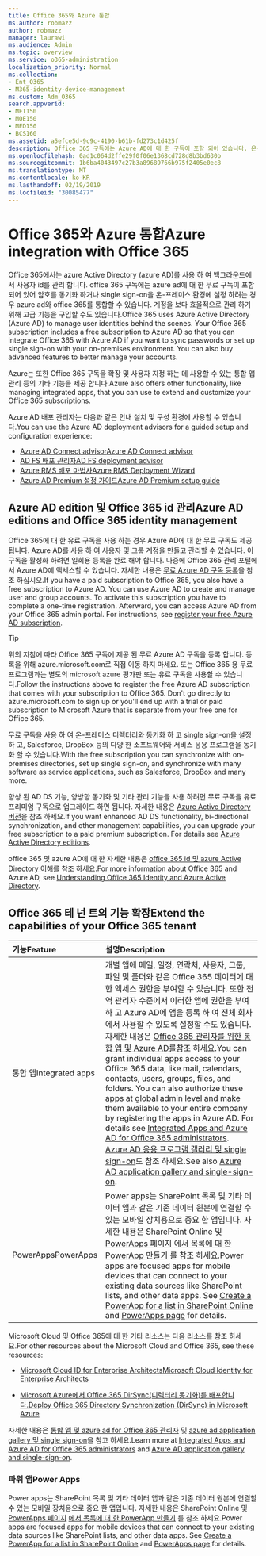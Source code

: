 ```yaml
---
title: Office 365와 Azure 통합
ms.author: robmazz
author: robmazz
manager: laurawi
ms.audience: Admin
ms.topic: overview
ms.service: o365-administration
localization_priority: Normal
ms.collection:
- Ent_O365
- M365-identity-device-management
ms.custom: Adm_O365
search.appverid:
- MET150
- MOE150
- MED150
- BCS160
ms.assetid: a5efce5d-9c9c-4190-b61b-fd273c1d425f
description: Office 365 구독에는 Azure AD에 대 한 구독이 포함 되어 있습니다. 온-프레미스 환경에 대 한 암호 동기화 또는 single sign-on을 사용 하려면 Office 365와 Azure AD를 통합 합니다.
ms.openlocfilehash: 0ad1c064d2ffe29f0f06e1368cd728d8b3bd630b
ms.sourcegitcommit: 1b6ba4043497c27b3a89689766b975f2405e0ec8
ms.translationtype: MT
ms.contentlocale: ko-KR
ms.lasthandoff: 02/19/2019
ms.locfileid: "30085477"
---
```

# <a name="azure-integration-with-office-365"></a><span data-ttu-id="d4f71-104">Office 365와 Azure 통합</span><span class="sxs-lookup"><span data-stu-id="d4f71-104">Azure integration with Office 365</span></span>

<span data-ttu-id="d4f71-p102">Office 365에서는 azure Active Directory (azure AD)를 사용 하 여 백그라운드에서 사용자 id를 관리 합니다. office 365 구독에는 azure ad에 대 한 무료 구독이 포함 되어 있어 암호를 동기화 하거나 single sign-on을 온-프레미스 환경에 설정 하려는 경우 azure ad와 office 365를 통합할 수 있습니다. 계정을 보다 효율적으로 관리 하기 위해 고급 기능을 구입할 수도 있습니다.</span><span class="sxs-lookup"><span data-stu-id="d4f71-p102">Office 365 uses Azure Active Directory (Azure AD) to manage user identities behind the scenes. Your Office 365 subscription includes a free subscription to Azure AD so that you can integrate Office 365 with Azure AD if you want to sync passwords or set up single sign-on with your on-premises environment. You can also buy advanced features to better manage your accounts.</span></span>
  
<span data-ttu-id="d4f71-108">Azure는 또한 Office 365 구독을 확장 및 사용자 지정 하는 데 사용할 수 있는 통합 앱 관리 등의 기타 기능을 제공 합니다.</span><span class="sxs-lookup"><span data-stu-id="d4f71-108">Azure also offers other functionality, like managing integrated apps, that you can use to extend and customize your Office 365 subscriptions.</span></span>
  
<span data-ttu-id="d4f71-109">Azure AD 배포 관리자는 다음과 같은 안내 설치 및 구성 환경에 사용할 수 있습니다.</span><span class="sxs-lookup"><span data-stu-id="d4f71-109">You can use the Azure AD deployment advisors for a guided setup and configuration experience:</span></span>
 - [<span data-ttu-id="d4f71-110">Azure AD Connect advisor</span><span class="sxs-lookup"><span data-stu-id="d4f71-110">Azure AD Connect advisor</span></span>](https://aka.ms/aadconnectpwsync)
 - [<span data-ttu-id="d4f71-111">AD FS 배포 관리자</span><span class="sxs-lookup"><span data-stu-id="d4f71-111">AD FS deployment advisor</span></span>](https://aka.ms/adfsguidance)
 - [<span data-ttu-id="d4f71-112">Azure RMS 배포 마법사</span><span class="sxs-lookup"><span data-stu-id="d4f71-112">Azure RMS Deployment Wizard</span></span>](https://aka.ms/azuremsguidance)
 - [<span data-ttu-id="d4f71-113">Azure AD Premium 설정 가이드</span><span class="sxs-lookup"><span data-stu-id="d4f71-113">Azure AD Premium setup guide</span></span>](https://aka.ms/aadpguidance)
  
## <a name="azure-ad-editions-and-office-365-identity-management"></a><span data-ttu-id="d4f71-114">Azure AD edition 및 Office 365 id 관리</span><span class="sxs-lookup"><span data-stu-id="d4f71-114">Azure AD editions and Office 365 identity management</span></span>

<span data-ttu-id="d4f71-p103">Office 365에 대 한 유료 구독을 사용 하는 경우 Azure AD에 대 한 무료 구독도 제공 됩니다. Azure AD를 사용 하 여 사용자 및 그룹 계정을 만들고 관리할 수 있습니다. 이 구독을 활성화 하려면 일회용 등록을 완료 해야 합니다. 나중에 Office 365 관리 포털에서 Azure AD에 액세스할 수 있습니다. 자세한 내용은 [무료 Azure AD 구독 등록](https://go.microsoft.com/fwlink/p/?LinkId=617127)을 참조 하십시오.</span><span class="sxs-lookup"><span data-stu-id="d4f71-p103">If you have a paid subscription to Office 365, you also have a free subscription to Azure AD. You can use Azure AD to create and manage user and group accounts. To activate this subscription you have to complete a one-time registration. Afterward, you can access Azure AD from your Office 365 admin portal. For instructions, see [register your free Azure AD subscription](https://go.microsoft.com/fwlink/p/?LinkId=617127).</span></span> 
  
> [!TIP]
> <span data-ttu-id="d4f71-p104">위의 지침에 따라 Office 365 구독에 제공 된 무료 Azure AD 구독을 등록 합니다. 등록을 위해 azure.microsoft.com로 직접 이동 하지 마세요. 또는 Office 365 용 무료 프로그램과는 별도의 microsoft azure 평가판 또는 유료 구독을 사용할 수 있습니다.</span><span class="sxs-lookup"><span data-stu-id="d4f71-p104">Follow the instructions above to register the free Azure AD subscription that comes with your subscription to Office 365. Don't go directly to azure.microsoft.com to sign up or you'll end up with a trial or paid subscription to Microsoft Azure that is separate from your free one for Office 365.</span></span> 
  
<span data-ttu-id="d4f71-122">무료 구독을 사용 하 여 온-프레미스 디렉터리와 동기화 하 고 single sign-on을 설정 하 고, Salesforce, DropBox 등의 다양 한 소프트웨어와 서비스 응용 프로그램을 동기화 할 수 있습니다.</span><span class="sxs-lookup"><span data-stu-id="d4f71-122">With the free subscription you can synchronize with on-premises directories, set up single sign-on, and synchronize with many software as service applications, such as Salesforce, DropBox and many more.</span></span>
  
<span data-ttu-id="d4f71-p105">향상 된 AD DS 기능, 양방향 동기화 및 기타 관리 기능을 사용 하려면 무료 구독을 유료 프리미엄 구독으로 업그레이드 하면 됩니다. 자세한 내용은 [Azure Active Directory 버전](https://docs.microsoft.com/azure/active-directory/fundamentals/active-directory-whatis)을 참조 하세요.</span><span class="sxs-lookup"><span data-stu-id="d4f71-p105">If you want enhanced AD DS functionality, bi-directional synchronization, and other management capabilities, you can upgrade your free subscription to a paid premium subscription. For details see [Azure Active Directory editions](https://docs.microsoft.com/azure/active-directory/fundamentals/active-directory-whatis).</span></span>
  
<span data-ttu-id="d4f71-125">office 365 및 azure AD에 대 한 자세한 내용은 [office 365 id 및 azure Active Directory 이해](https://support.office.com/article/06a189e7-5ec6-4af2-94bf-a22ea225a7a9)를 참조 하세요.</span><span class="sxs-lookup"><span data-stu-id="d4f71-125">For more information about Office 365 and Azure AD, see [Understanding Office 365 Identity and Azure Active Directory](https://support.office.com/article/06a189e7-5ec6-4af2-94bf-a22ea225a7a9).</span></span>
  
## <a name="extend-the-capabilities-of-your-office-365-tenant"></a><span data-ttu-id="d4f71-126">Office 365 테 넌 트의 기능 확장</span><span class="sxs-lookup"><span data-stu-id="d4f71-126">Extend the capabilities of your Office 365 tenant</span></span>

|<span data-ttu-id="d4f71-127">**기능**</span><span class="sxs-lookup"><span data-stu-id="d4f71-127">**Feature**</span></span>|<span data-ttu-id="d4f71-128">**설명**</span><span class="sxs-lookup"><span data-stu-id="d4f71-128">**Description**</span></span>|
|:-----|:-----|
|<span data-ttu-id="d4f71-129">통합 앱</span><span class="sxs-lookup"><span data-stu-id="d4f71-129">Integrated apps</span></span>  <br/> |<span data-ttu-id="d4f71-p106">개별 앱에 메일, 일정, 연락처, 사용자, 그룹, 파일 및 폴더와 같은 Office 365 데이터에 대 한 액세스 권한을 부여할 수 있습니다. 또한 전역 관리자 수준에서 이러한 앱에 권한을 부여 하 고 Azure AD에 앱을 등록 하 여 전체 회사에서 사용할 수 있도록 설정할 수도 있습니다. 자세한 내용은 [Office 365 관리자를 위한 통합 앱 및 Azure AD를](https://support.office.com/article/cb2250e3-451e-416f-bf4e-363549652c2a)참조 하세요.</span><span class="sxs-lookup"><span data-stu-id="d4f71-p106">You can grant individual apps access to your Office 365 data, like mail, calendars, contacts, users, groups, files, and folders. You can also authorize these apps at global admin level and make them available to your entire company by registering the apps in Azure AD. For details see [Integrated Apps and Azure AD for Office 365 administrators](https://support.office.com/article/cb2250e3-451e-416f-bf4e-363549652c2a).  </span></span><br/> <span data-ttu-id="d4f71-133">[Azure AD 응용 프로그램 갤러리 및 single sign-on](https://go.microsoft.com/fwlink/p/?LinkId=698604)도 참조 하세요.</span><span class="sxs-lookup"><span data-stu-id="d4f71-133">See also [Azure AD application gallery and single-sign-on](https://go.microsoft.com/fwlink/p/?LinkId=698604).</span></span>  <br/> |
|<span data-ttu-id="d4f71-134">PowerApps</span><span class="sxs-lookup"><span data-stu-id="d4f71-134">PowerApps</span></span>  <br/> | <span data-ttu-id="d4f71-p107">Power apps는 SharePoint 목록 및 기타 데이터 앱과 같은 기존 데이터 원본에 연결할 수 있는 모바일 장치용으로 중요 한 앱입니다. 자세한 내용은 SharePoint Online 및 [PowerApps 페이지](https://powerapps.microsoft.com/) [에서 목록에 대 한 PowerApp 만들기](https://support.office.com/article/9338b2d2-67ac-4b81-8e67-97da27e5e9ab) 를 참조 하세요.</span><span class="sxs-lookup"><span data-stu-id="d4f71-p107">Power apps are focused apps for mobile devices that can connect to your existing data sources like SharePoint lists, and other data apps. See [Create a PowerApp for a list in SharePoint Online](https://support.office.com/article/9338b2d2-67ac-4b81-8e67-97da27e5e9ab) and [PowerApps page](https://powerapps.microsoft.com/) for details.  </span></span><br/> |
   
<span data-ttu-id="d4f71-137">Microsoft Cloud 및 Office 365에 대 한 기타 리소스는 다음 리소스를 참조 하세요.</span><span class="sxs-lookup"><span data-stu-id="d4f71-137">For other resources about the Microsoft Cloud and Office 365, see these resources:</span></span>
  
- [<span data-ttu-id="d4f71-138">Microsoft Cloud ID for Enterprise Architects</span><span class="sxs-lookup"><span data-stu-id="d4f71-138">Microsoft Cloud Identity for Enterprise Architects</span></span>](https://go.microsoft.com/fwlink/p/?LinkId=524586)
    
- [<span data-ttu-id="d4f71-139">Microsoft Azure에서 Office 365 DirSync(디렉터리 동기화)를 배포합니다.</span><span class="sxs-lookup"><span data-stu-id="d4f71-139">Deploy Office 365 Directory Synchronization (DirSync) in Microsoft Azure</span></span>](https://go.microsoft.com/fwlink/p/?LinkId=517887)
    

<span data-ttu-id="d4f71-140">자세한 내용은 [통합 앱 및 azure ad for Office 365 관리자](integrated-apps-and-azure-ads.md) 및 [azure ad application gallery 및 single sign-on](https://docs.microsoft.com/azure/active-directory/manage-apps/what-is-single-sign-on)을 참고 하세요.</span><span class="sxs-lookup"><span data-stu-id="d4f71-140">Learn more at [Integrated Apps and Azure AD for Office 365 administrators](integrated-apps-and-azure-ads.md) and [Azure AD application gallery and single-sign-on](https://docs.microsoft.com/azure/active-directory/manage-apps/what-is-single-sign-on).</span></span>

### <a name="power-apps"></a><span data-ttu-id="d4f71-141">파워 앱</span><span class="sxs-lookup"><span data-stu-id="d4f71-141">Power Apps</span></span>
<span data-ttu-id="d4f71-p108">Power apps는 SharePoint 목록 및 기타 데이터 앱과 같은 기존 데이터 원본에 연결할 수 있는 모바일 장치용으로 중요 한 앱입니다. 자세한 내용은 SharePoint Online 및 [PowerApps 페이지](https://powerapps.microsoft.com/) [에서 목록에 대 한 PowerApp 만들기](https://support.office.com/article/9338b2d2-67ac-4b81-8e67-97da27e5e9ab) 를 참조 하세요.</span><span class="sxs-lookup"><span data-stu-id="d4f71-p108">Power apps are focused apps for mobile devices that can connect to your existing data sources like SharePoint lists, and other data apps. See [Create a PowerApp for a list in SharePoint Online](https://support.office.com/article/9338b2d2-67ac-4b81-8e67-97da27e5e9ab) and [PowerApps page](https://powerapps.microsoft.com/) for details.</span></span>